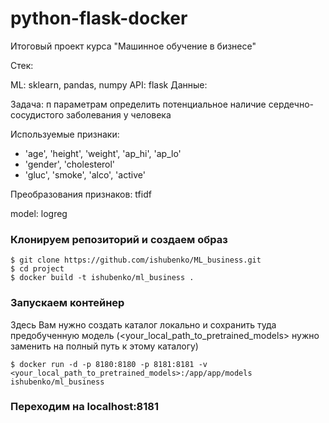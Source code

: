 # python-flask-docker
Итоговый проект курса "Машинное обучение в бизнесе"

Стек:

ML: sklearn, pandas, numpy
API: flask
Данные: 

Задача: п параметрам определить потенциальное наличие сердечно-сосудистого заболевания у человека

Используемые признаки:

- 'age', 'height', 'weight', 'ap_hi', 'ap_lo'
- 'gender', 'cholesterol'
- 'gluc', 'smoke', 'alco', 'active'

Преобразования признаков: tfidf

model: logreg

### Клонируем репозиторий и создаем образ
```
$ git clone https://github.com/ishubenko/ML_business.git
$ cd project
$ docker build -t ishubenko/ml_business .
```

### Запускаем контейнер

Здесь Вам нужно создать каталог локально и сохранить туда предобученную модель (<your_local_path_to_pretrained_models> нужно заменить на полный путь к этому каталогу)
```
$ docker run -d -p 8180:8180 -p 8181:8181 -v <your_local_path_to_pretrained_models>:/app/app/models ishubenko/ml_business
```

### Переходим на localhost:8181
